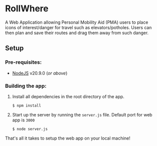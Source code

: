 # RollWhere
A Web Application allowing Personal Mobility Aid (PMA) users to place icons of interest/danger for travel such as elevators/potholes. Users can then plan and save their routes and drag them away from such danger.

## Setup
### Pre-requisites:
- [NodeJS](https://nodejs.org/en/) v20.9.0 (*or above*)
### Building the app:
1. Install all dependencies in the root directory of the app.

    ```$ npm install```
1. Start up the server by running the `server.js` file. Default port for web app is `3000`

    ```$ node server.js```

That's all it takes to setup the web app on your local machine!